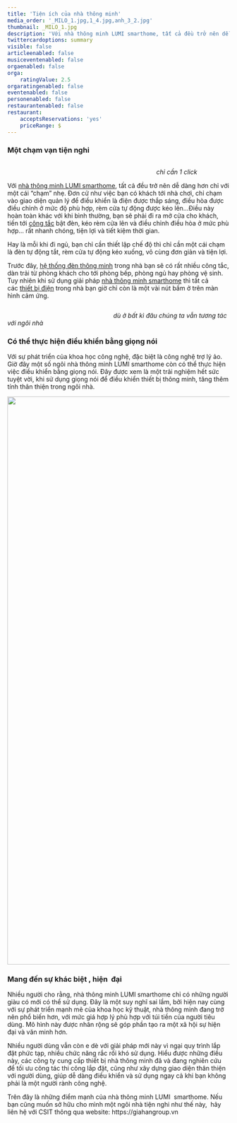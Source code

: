 ```yaml
---
title: 'Tiện ích của nhà thông minh'
media_order: '_MILO_1.jpg,1_4.jpg,anh_3_2.jpg'
thumbnail: _MILO_1.jpg
description: 'Với nhà thông minh LUMI smarthome, tất cả đều trở nên dễ dàng hơn chỉ với một cái “chạm” nhẹ. Đơn cử như việc bạn có khách tới nhà chơi, chỉ chạm vào giao diện quản lý để điều khiển là điện được thắp sáng, điều hòa được điều chỉnh ở mức độ phù hợp, rèm cửa tự động được kéo lên…Điều này hoàn toàn khác với khi bình thường, bạn sẽ phải đi ra mở cửa cho khách, tiến tới công tắc bật đèn, kéo rèm cửa lên và điều chỉnh điều hòa ở mức phù hợp… rất nhanh chóng, tiện lợi và tiết kiệm thời gian.'
twittercardoptions: summary
visible: false
articleenabled: false
musiceventenabled: false
orgaenabled: false
orga:
    ratingValue: 2.5
orgaratingenabled: false
eventenabled: false
personenabled: false
restaurantenabled: false
restaurant:
    acceptsReservations: 'yes'
    priceRange: $
---
```


<h3><strong>Một chạm vạn tiện nghi</strong></h3>
<p><img src="/newv1/tu-van-giai-phap/tien-ich-cua-nha-thong-minh/1_4.jpg" alt="" /></p>
<p><strong>&nbsp; &nbsp; &nbsp; &nbsp; &nbsp; &nbsp; &nbsp; &nbsp; &nbsp; &nbsp; &nbsp; &nbsp; &nbsp; &nbsp; &nbsp; &nbsp; &nbsp; &nbsp; &nbsp; &nbsp; &nbsp; &nbsp; &nbsp; &nbsp; &nbsp; &nbsp; &nbsp; &nbsp; &nbsp; &nbsp; &nbsp; &nbsp; &nbsp; &nbsp; &nbsp; &nbsp; &nbsp;&nbsp;<em>&nbsp; &nbsp; &nbsp; &nbsp; &nbsp; &nbsp; &nbsp; &nbsp;&nbsp;</em></strong><em>&nbsp; &nbsp; &nbsp; &nbsp; &nbsp; chỉ cần 1 click</em></p>
<p>Với&nbsp;<a href="http://csit.vn/thiet-bi-nha-thong-minh-smarthome-giai-phap-toi-uu-cho-gia-dinh-cua-ban.html" target="_blank" rel="noopener">nh&agrave; th&ocirc;ng minh LUMI smarthome</a>, tất cả đều trở n&ecirc;n dễ d&agrave;ng hơn chỉ với một c&aacute;i &ldquo;chạm&rdquo; nhẹ. Đơn cử như việc bạn c&oacute; kh&aacute;ch tới nh&agrave; chơi, chỉ chạm v&agrave;o giao diện quản l&yacute; để điều khiển l&agrave; điện được thắp s&aacute;ng, điều h&ograve;a được điều chỉnh ở mức độ ph&ugrave; hợp, r&egrave;m cửa tự động được k&eacute;o l&ecirc;n&hellip;Điều n&agrave;y ho&agrave;n to&agrave;n kh&aacute;c với khi b&igrave;nh thường, bạn sẽ phải đi ra mở cửa cho kh&aacute;ch, tiến tới&nbsp;<a title="c&ocirc;ng tắc" href="http://csit.vn/loai-thiet-bi-smart-home/cong-tac-thong-minh">c&ocirc;ng tắc</a>&nbsp;bật đ&egrave;n, k&eacute;o r&egrave;m cửa l&ecirc;n v&agrave; điều chỉnh điều h&ograve;a ở mức ph&ugrave; hợp&hellip; rất nhanh ch&oacute;ng, tiện lợi v&agrave; tiết kiệm thời gian.</p>
<p>Hay l&agrave; mỗi khi đi ngủ, bạn chỉ cần thiết lập chế độ th&igrave; chỉ cần một c&aacute;i chạm l&agrave; đ&egrave;n tự động tắt, r&egrave;m cửa tự động k&eacute;o xuống, v&ocirc; c&ugrave;ng đơn giản v&agrave; tiện lợi.</p>
<p>Trước đ&acirc;y,&nbsp;<a href="http://csit.vn/trinh-lang-he-thong-den-thong-minh-hien-dai-nhat-hien-nay.html" target="_blank" rel="noopener">hệ thống đ&egrave;n th&ocirc;ng minh</a>&nbsp;trong nh&agrave; bạn sẽ c&oacute; rất nhiều c&ocirc;ng tắc, d&agrave;n trải từ ph&ograve;ng kh&aacute;ch cho tới ph&ograve;ng bếp, ph&ograve;ng ngủ hay ph&ograve;ng vệ sinh. Tuy nhi&ecirc;n khi sử dụng giải ph&aacute;p&nbsp;<a title="nh&agrave; th&ocirc;ng minh smarthome" href="http://csit.vn/thiet-bi-nha-thong-minh-smarthome-giai-phap-toi-uu-cho-gia-dinh-cua-ban.html">nh&agrave; th&ocirc;ng minh smarthome</a>&nbsp;th&igrave; tất cả c&aacute;c&nbsp;<a href="http://csit.vn/thiet-bi-smart-home" target="_blank" rel="noopener">thiết bị điện</a>&nbsp;trong nh&agrave; bạn giờ chỉ c&ograve;n l&agrave; một v&agrave;i n&uacute;t bấm ở tr&ecirc;n m&agrave;n h&igrave;nh cảm ứng.</p>
<p><img src="/newv1/tu-van-giai-phap/tien-ich-cua-nha-thong-minh/anh_3_2.jpg" alt="" /></p>
<p><em>&nbsp; &nbsp; &nbsp; &nbsp; &nbsp; &nbsp; &nbsp; &nbsp; &nbsp; &nbsp; &nbsp; &nbsp; &nbsp; &nbsp; &nbsp; &nbsp; &nbsp; &nbsp; &nbsp; &nbsp; &nbsp; &nbsp; &nbsp; &nbsp; &nbsp; &nbsp; &nbsp; &nbsp; &nbsp; &nbsp; &nbsp;d&ugrave; ở bất k&igrave; đ&acirc;u ch&uacute;ng ta vẫn tương t&aacute;c với ng&ocirc;i nh&agrave;&nbsp;</em></p>
<h3><strong>C&oacute; thể thực hiện điều khiển bằng giọng n&oacute;i</strong></h3>
<p>Với sự ph&aacute;t triển của khoa học c&ocirc;ng nghệ, đặc biệt l&agrave; c&ocirc;ng nghệ trợ l&yacute; ảo. Giờ đ&acirc;y một số ng&ocirc;i nh&agrave; th&ocirc;ng minh LUMI smarthome c&ograve;n c&oacute; thể thực hiện việc điều khiển bằng giọng n&oacute;i. Đ&acirc;y được xem l&agrave; một trải nghiệm hết sức tuyệt vời, khi sử dụng giọng n&oacute;i để điều khiển thiết bị th&ocirc;ng minh, tăng th&ecirc;m t&iacute;nh th&acirc;n thiện trong ng&ocirc;i nh&agrave;.</p>
<p><img src="/newv1/tu-van-giai-phap/tien-ich-cua-nha-thong-minh/_MILO_1.jpg" alt="" width="2048" height="1286" /></p>
<h3><strong>Mang đến&nbsp;sự kh&aacute;c biệt&nbsp;, hiện&nbsp; đại</strong></h3>
<p>Nhiều người cho rằng, nh&agrave; th&ocirc;ng minh LUMI smarthome chỉ c&oacute; những người gi&agrave;u c&oacute; mới c&oacute; thể sử dụng. Đ&acirc;y l&agrave; một suy nghĩ sai lầm, bởi hiện nay c&ugrave;ng với sự ph&aacute;t triển mạnh mẽ của khoa học kỹ thuật, nh&agrave; th&ocirc;ng minh đang trở n&ecirc;n phổ biến hơn, với mức gi&aacute; hợp l&yacute; ph&ugrave; hợp với t&uacute;i tiền của người ti&ecirc;u d&ugrave;ng. M&ocirc; h&igrave;nh n&agrave;y được nh&acirc;n rộng sẽ g&oacute;p phần tạo ra một x&atilde; hội sự hiện đại v&agrave; văn minh hơn.</p>
<p>Nhiều người d&ugrave;ng vẫn c&ograve;n e d&egrave; với giải ph&aacute;p mới n&agrave;y v&igrave; ngại quy tr&igrave;nh lắp đặt phức tạp, nhiều chức năng rắc rối kh&oacute; sử dụng. Hiểu được những điều n&agrave;y, c&aacute;c c&ocirc;ng ty cung cấp thiết bị nh&agrave; th&ocirc;ng minh đ&atilde; v&agrave; đang nghi&ecirc;n cứu để tối ưu c&ocirc;ng t&aacute;c thi c&ocirc;ng lắp đặt, cũng như x&acirc;y dựng giao diện th&acirc;n thiện với người d&ugrave;ng, gi&uacute;p dễ d&agrave;ng điều khiển v&agrave; sử dụng ngay cả khi bạn kh&ocirc;ng phải l&agrave; một người r&agrave;nh c&ocirc;ng nghệ.</p>
<p>Tr&ecirc;n đ&acirc;y l&agrave; những điểm mạnh của nh&agrave; th&ocirc;ng minh LUMI&nbsp; smarthome. Nếu bạn cũng muốn sở hữu cho m&igrave;nh một ng&ocirc;i nh&agrave; tiện nghi như thế n&agrave;y, &nbsp;h&atilde;y li&ecirc;n hệ với CSIT th&ocirc;ng qua website: https://giahangroup.vn&nbsp;&nbsp;</p>